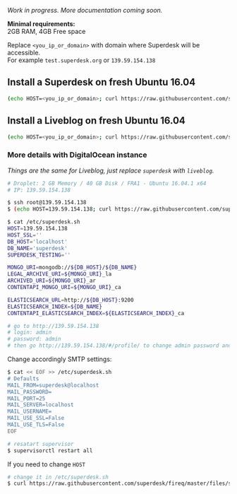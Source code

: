 *Work in progress. More documentation coming soon.*

**Minimal requirements:**  
2GB RAM, 4GB Free space

Replace `<you_ip_or_domain>` with domain where Superdesk will be accessible.  
For example `test.superdesk.org` or `139.59.154.138`

## Install a Superdesk on fresh Ubuntu 16.04
```sh
(echo HOST=<you_ip_or_domain>; curl https://raw.githubusercontent.com/superdesk/fireq/master/files/superdesk/install) | sudo bash
```

## Install a Liveblog on fresh Ubuntu 16.04
```sh
(echo HOST=<you_ip_or_domain>; curl https://raw.githubusercontent.com/superdesk/fireq/master/files/liveblog/install) | sudo bash
```

### More details with DigitalOcean instance
*Things are the same for Liveblog, just replace `superdesk` with `liveblog`.*

```sh
# Droplet: 2 GB Memory / 40 GB Disk / FRA1 - Ubuntu 16.04.1 x64
# IP: 139.59.154.138

$ ssh root@139.59.154.138
$ (echo HOST=139.59.154.138; curl https://raw.githubusercontent.com/superdesk/fireq/master/files/superdesk/install) | sudo bash

$ cat /etc/superdesk.sh
HOST=139.59.154.138
HOST_SSL=''
DB_HOST='localhost'
DB_NAME='superdesk'
SUPERDESK_TESTING=''

MONGO_URI=mongodb://${DB_HOST}/${DB_NAME}
LEGAL_ARCHIVE_URI=${MONGO_URI}_la
ARCHIVED_URI=${MONGO_URI}_ar
CONTENTAPI_MONGO_URI=${MONGO_URI}_ca

ELASTICSEARCH_URL=http://${DB_HOST}:9200
ELASTICSEARCH_INDEX=${DB_NAME}
CONTENTAPI_ELASTICSEARCH_INDEX=${ELASTICSEARCH_INDEX}_ca

# go to http://139.59.154.138
# login: admin
# password: admin
# then go http://139.59.154.138/#/profile/ to change admin password and info
```

Change accordingly SMTP settings:
```sh
$ cat << EOF >> /etc/superdesk.sh
# Defaults
MAIL_FROM=superdesk@localhost
MAIL_PASSWORD=
MAIL_PORT=25
MAIL_SERVER=localhost
MAIL_USERNAME=
MAIL_USE_SSL=False
MAIL_USE_TLS=False
EOF

# resatart supervisor
$ supervisorctl restart all
```

If you need to change `HOST`
```sh
# change it in /etc/superdesk.sh
$ curl https://raw.githubusercontent.com/superdesk/fireq/master/files/superdesk/deploy | sudo bash
```
